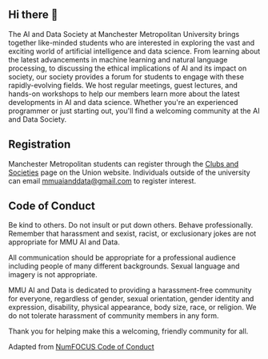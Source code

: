## Hi there 👋

The AI and Data Society at Manchester Metropolitan University brings together like-minded students who are interested in exploring the vast and exciting world of artificial intelligence and data science. From learning about the latest advancements in machine learning and natural language processing, to discussing the ethical implications of AI and its impact on society, our society provides a forum for students to engage with these rapidly-evolving fields. We host regular meetings, guest lectures, and hands-on workshops to help our members learn more about the latest developments in AI and data science. Whether you're an experienced programmer or just starting out, you'll find a welcoming community at the AI and Data Society.


## Registration

Manchester Metropolitan students can register through the [Clubs and Societies](https://www.theunionmmu.org/groups/ai-and-data-society) page on the Union website. Individuals outside of the university can email mmuaianddata@gmail.com to register interest.


## Code of Conduct

Be kind to others. Do not insult or put down others. Behave professionally. Remember that harassment and sexist, racist, or exclusionary jokes are not appropriate for MMU AI and Data.

All communication should be appropriate for a professional audience including people of many different backgrounds. Sexual language and imagery is not appropriate.

MMU AI and Data is dedicated to providing a harassment-free community for everyone, regardless of gender, sexual orientation, gender identity and expression, disability, physical appearance, body size, race, or religion. We do not tolerate harassment of community members in any form.

Thank you for helping make this a welcoming, friendly community for all.

Adapted from [NumFOCUS Code of Conduct](https://numfocus.org/code-of-conduct)


<!--

**Here are some ideas to get you started:**

🙋‍♀️ A short introduction  
🌈 Contribution guidelines - how can the community get involved?
👩‍💻 Useful resources - where can the community find your docs? Is there anything else the community should know?
🍿 Fun facts - what does your team eat for breakfast?
🧙 Remember, you can do mighty things with the power of [Markdown](https://docs.github.com/github/writing-on-github/getting-started-with-writing-and-formatting-on-github/basic-writing-and-formatting-syntax)
-->
